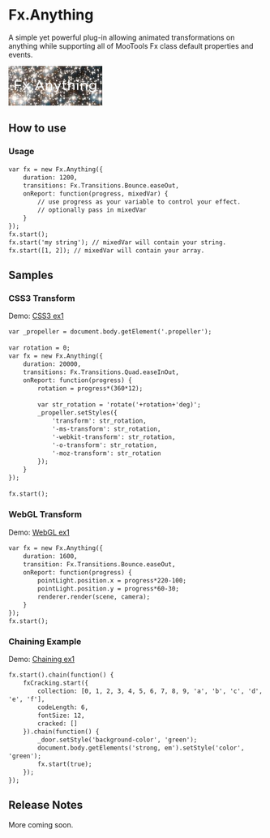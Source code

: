Fx.Anything
===========

A simple yet powerful plug-in allowing animated transformations on anything while supporting all of MooTools Fx class default properties and events.

![Fx.Anything](http://github.com/davidck/Fx.Anything/raw/master/logo.png)

How to use
----------

### Usage
	var fx = new Fx.Anything({
		duration: 1200,
		transitions: Fx.Transitions.Bounce.easeOut,
		onReport: function(progress, mixedVar) {
			// use progress as your variable to control your effect.
			// optionally pass in mixedVar 
		}
	});
	fx.start();
	fx.start('my string'); // mixedVar will contain your string.
	fx.start([1, 2]); // mixedVar will contain your array.


Samples<a id="demo" />
-------

### CSS3 Transform
Demo: [CSS3 ex1](http://jsfiddle.net/davidck/ZrPGd/)

	var _propeller = document.body.getElement('.propeller');
	
	var rotation = 0;
	var fx = new Fx.Anything({
		duration: 20000,
		transitions: Fx.Transitions.Quad.easeInOut,
		onReport: function(progress) {
			rotation = progress*(360*12);
        
			var str_rotation = 'rotate('+rotation+'deg)';
			_propeller.setStyles({
				'transform': str_rotation,
				'-ms-transform': str_rotation,
				'-webkit-transform': str_rotation,
				'-o-transform': str_rotation,
				'-moz-transform': str_rotation
			});
		}        
	});
	
	fx.start();

### WebGL Transform	
Demo: [WebGL ex1](http://jsfiddle.net/davidck/jUSEU/)

	var fx = new Fx.Anything({
		duration: 1600,
		transition: Fx.Transitions.Bounce.easeOut,
		onReport: function(progress) {
			pointLight.position.x = progress*220-100;
			pointLight.position.y = progress*60-30;
			renderer.render(scene, camera);
		}        
	});
	fx.start();
	
### Chaining Example
Demo: [Chaining ex1](http://jsfiddle.net/davidck/DhPnK/)

	fx.start().chain(function() {
		fxCracking.start({
			collection: [0, 1, 2, 3, 4, 5, 6, 7, 8, 9, 'a', 'b', 'c', 'd', 'e', 'f'],
			codeLength: 6,
			fontSize: 12,
			cracked: []
		}).chain(function() {
			_door.setStyle('background-color', 'green');
			document.body.getElements('strong, em').setStyle('color', 'green');
			fx.start(true);
		});
	});

Release Notes
-------------
More coming soon.